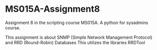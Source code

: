 MS015A-Assignment8
==================

Assignment 8 in the scripting course MS015A. A python for sysadmins course.

This assignment is about SNMP (Simple Network Management Protocol) and RRD (Round-Robin) Databases
This utilizes the libraries RRDTool
